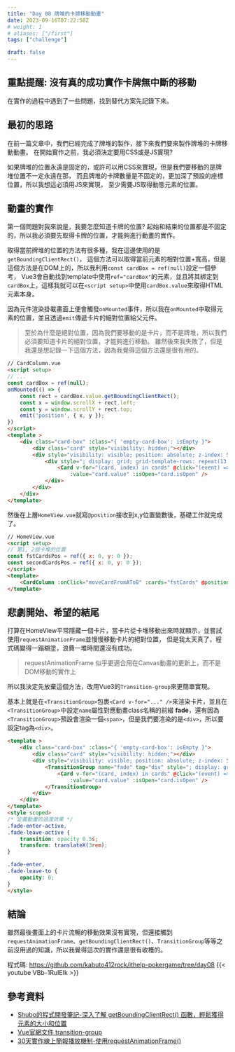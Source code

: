 ```yaml
---
title: "Day 08 牌堆的卡牌移動動畫"
date: 2023-09-16T07:22:58Z
# weight: 1
# aliases: ["/first"]
tags: ["challenge"]

draft: false
---
```

## 重點提醒: 沒有真的成功實作卡牌無中斷的移動
在實作的過程中遇到了一些問題，找到替代方案先記錄下來。

## 最初的思路
在前一篇文章中，我們已經完成了牌堆的製作，接下來我們要來製作牌堆的卡牌移動動畫。
在開始實作之前，我必須決定要用CSS或是JS實現?

如果牌堆的位置永遠是固定的，或許可以用CSS來實現，但是我們要移動的是牌堆位置不一定永遠在那，
而且牌堆的卡牌數量是不固定的，更加深了預設的座標位置，所以我想這必須用JS來實現，
至少需要JS取得動態元素的位置。

## 動畫的實作
第一個問題對我來說是，我要怎麼知道卡牌的位置?
起始和結束的位置都是不固定的，所以我必須要先取得卡牌的位置，才能夠進行動畫的實作。

取得當前牌堆的位置的方法有很多種，我在這邊使用的是`getBoundingClientRect()`，
這個方法可以取得當前元素的相對位置+寬高，但是這個方法是在DOM上的，所以我利用`const cardBox = ref(null)`設定一個參考，
Vue3會自動找到template中使用`ref="cardBox"`的元素，並且將其綁定到`cardBox`上，這樣我就可以在`<script setup>`中使用`cardBox.value`來取得HTML元素本身。

因為元件渲染掛載畫面上便會觸發`onMounted`事件，所以我在`onMounted`中取得元素的位置，並且透過`emit`傳遞卡片的絕對位置給父元件。

> 至於為什麼是絕對位置，因為我們要移動的是卡片，而不是牌堆，所以我們必須要知道卡片的絕對位置，才能夠進行移動。
> 雖然後來我失敗了，但是我還是想記錄一下這個方法，因為我覺得這個方法還是很有用的。
```html
// CardColumn.vue
<script setup>
// ...
const cardBox = ref(null);
onMounted(() => {
    const rect = cardBox.value.getBoundingClientRect();
    const x = window.scrollX + rect.left;
    const y = window.scrollY + rect.top;
    emit('position', { x, y });
})
</script>
<template >
    <div class="card-box" :class="{ 'empty-card-box': isEmpty }">
        <div class="card" style="visibility: hidden;"></div>
        <div style="visibility: visible; position: absolute; z-index: 5;" ref="cardBox">
            <div style="; display: grid; grid-template-rows: repeat(13, 2rem);">
                <Card v-for="(card, index) in cards" @click="(event) => onClick(event.target)" :key="card.value"
                    :value="card.value" :isOpen="card.isOpen" />
            </div>
        </div>
    </div>
</template>
```

然後在上層`HomeView.vue`就寫`@position`接收到x,y位置變數後，基礎工作就完成了。
```html
// HomeView.vue
<script setup>
// 第1, 2個卡堆的位置
const fstCardsPos = ref({ x: 0, y: 0 });
const secondCardsPos = ref({ x: 0, y: 0 });
</script>
<template>
    <CardColumn :onClick="moveCardFromAToB" :cards="fstCards" @position="(pos) => fstCardsPos = pos"></CardColumn>
</template>
```
## 悲劇開始、希望的結尾
打算在HomeView平常隱藏一個卡片，當卡片從卡堆移動出來時就顯示，並嘗試使用`requestAnimationFrame`並慢慢移動卡片的絕對位置，
但是我太天真了，程式碼變得一蹋糊塗，浪費一堆時間還沒有成功。
> requestAnimationFrame 似乎更適合用在Canvas動畫的更新上，而不是DOM移動的實作上

所以我決定先放棄這個方法，改用Vue3的`Transition-group`來更簡單實現。

基本上就是在`<TransitionGroup>`包裹`<Card v-for="..." />`來渲染卡片，並且在`<TransitionGroup>`中設定`name`屬性對應動畫class名稱的前綴 **fade**，還有因為`<TransitionGroup>`預設會渲染一個`<span>`，但是我們要渲染的是`<div>`，所以要設定tag為`<div>`。
```html
<template >
    <div class="card-box" :class="{ 'empty-card-box': isEmpty }">
        <div class="card" style="visibility: hidden;"></div>
        <div style="visibility: visible; position: absolute; z-index: 5;" ref="cardBox">
            <TransitionGroup name="fade" tag="div" style="; display: grid; grid-template-rows: repeat(13, 2rem);">
                <Card v-for="(card, index) in cards" @click="(event) => onClick(event.target)" :key="card.value"
                    :value="card.value" :isOpen="card.isOpen" />
            </TransitionGroup>
        </div>
    </div>
</template>
<style scoped>
/* 定義動畫的過渡效果 */
.fade-enter-active,
.fade-leave-active {
    transition: opacity 0.5s;
    transform: translateX(3rem);
}

.fade-enter,
.fade-leave-to {
    opacity: 0;
}
</style>
```

## 結論
雖然最後畫面上的卡片流暢的移動效果沒有實現，但還接觸到`requestAnimationFrame`、`getBoundingClientRect()`、`TransitionGroup`等等之前沒用過的知識，所以我覺得這次的實作還是很有收穫的。

程式碼: https://github.com/kabuto412rock/ithelp-pokergame/tree/day08
{{< youtube VBb-1RuIEIk >}}
## 參考資料
- [Shubo的程式開發筆記-深入了解 getBoundingClientRect() 函數，輕鬆獲得元素的大小和位置
](https://www.shubo.io/get-bounding-client-rect/)
- [Vue官網文件 transition-group](https://vuejs.org/guide/built-ins/transition-group.html)
- [30天實作線上簡報播放機制-使用requestAnimationFrame()](https://ithelp.ithome.com.tw/articles/10186735)